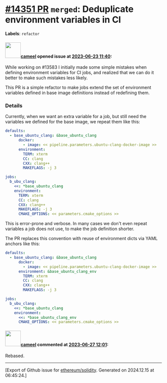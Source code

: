 # [\#14351 PR](https://github.com/ethereum/solidity/pull/14351) `merged`: Deduplicate environment variables in CI
**Labels**: `refactor`


#### <img src="https://avatars.githubusercontent.com/u/137030?v=4" width="50">[cameel](https://github.com/cameel) opened issue at [2023-06-23 11:40](https://github.com/ethereum/solidity/pull/14351):

While working on #13583 I initially made some simple mistakes when defining environment variables for CI jobs, and realized that we can do it better to make such mistakes less likely.

This PR is a simple refactor to make jobs extend the set of environment variables defined in base image definitions instead of redefining them.

### Details
Currently, when we want an extra variable for a job, but still need the variables we defined for the base image, we repeat them like this:
```yaml
defaults:
  - base_ubuntu_clang: &base_ubuntu_clang
      docker:
        - image: << pipeline.parameters.ubuntu-clang-docker-image >>
      environment:
        TERM: xterm
        CC: clang
        CXX: clang++
        MAKEFLAGS: -j 3

jobs:
  b_ubu_clang:
    <<: *base_ubuntu_clang
    environment:
      TERM: xterm
      CC: clang
      CXX: clang++
      MAKEFLAGS: -j 3
      CMAKE_OPTIONS: << parameters.cmake_options >>
```

This is error-prone and verbose. In many cases we don't even repeat variables a job does not use, to make the job definition shorter.

The PR replaces this convention with reuse of environment dicts via YAML anchors like this:
```yaml
defaults:
  - base_ubuntu_clang: &base_ubuntu_clang
      docker:
        - image: << pipeline.parameters.ubuntu-clang-docker-image >>
      environment: &base_ubuntu_clang_env
        TERM: xterm
        CC: clang
        CXX: clang++
        MAKEFLAGS: -j 3

jobs:
  b_ubu_clang:
    <<: *base_ubuntu_clang
    environment:
      <<: *base_ubuntu_clang_env
      CMAKE_OPTIONS: << parameters.cmake_options >>
```

#### <img src="https://avatars.githubusercontent.com/u/137030?v=4" width="50">[cameel](https://github.com/cameel) commented at [2023-06-27 12:01](https://github.com/ethereum/solidity/pull/14351#issuecomment-1609359286):

Rebased.


-------------------------------------------------------------------------------



[Export of Github issue for [ethereum/solidity](https://github.com/ethereum/solidity). Generated on 2024.12.15 at 06:45:24.]
